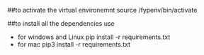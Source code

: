 ##to activate the virtual environemnt
source /fypenv/bin/activate

##to install all the dependencies use

- for windows and Linux
  pip install -r requirements.txt
- for mac
  pip3 install -r requirements.txt
